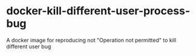 docker-kill-different-user-process-bug
======================================

A docker image for reproducing not "Operation not permitted" to kill different user bug
